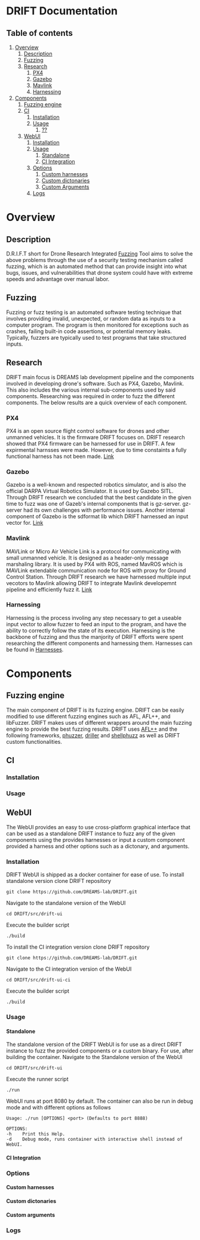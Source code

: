 # DRIFT Documentation

## Table of contents 
1. [Overview](#overview)
    1. [Description](#description)
    2. [Fuzzing](#fuzzing)
    3. [Research](#research)
        1. [PX4](#px4)
        2. [Gazebo](#gazebo)
        3. [Mavlink](#mavlink)
        4. [Harnessing](#harnessing)
2. [Components](#components)
    1. [Fuzzing engine](#fuzzing-engine)
    2. [CI](#ci)
        1. [Installation](#ci-installation)
        2. [Usage](#ci-usage)
            1. [??](#example)
    3. [WebUI](#webui)
        1. [Installation](#webui-installation)
        2. [Usage](#webui-usage)
            1. [Standalone](#standalone)
            2. [CI Integration](#ci-integration)
        3. [Options](#webui-options)
            1. [Custom harnesses](#custom-harnesses)
            2. [Custom dictonaries](#custom-dictonaries)
            3. [Custom Arguments](#custom-arguments)
        4. [Logs](#webui-logs)


# Overview
## Description
D.R.I.F.T short for Drone Research Integrated [Fuzzing](#fuzzing) Tool aims to solve the above problems through the use of a security testing mechanism called fuzzing,
which is an automated method that can provide insight into what bugs,
issues, and vulnerabilities that drone system could have with extreme speeds and advantage over manual labor.
## Fuzzing
Fuzzing or fuzz testing is an automated software testing technique that involves providing invalid,
unexpected, or random data as inputs to a computer program. The program is then monitored for exceptions such as crashes,
failing built-in code assertions, or potential memory leaks. Typically, fuzzers are typically used to test programs that take structured inputs.
## Research
DRIFT main focus is DREAMS lab development pipeline and the components involved in developing drone's software.
Such as PX4, Gazebo, Mavlink. This also includes the various internal sub-components used by said components.
Researching was required in order to fuzz the different components. The below results are a quick overview of each component.
### PX4
PX4 is an open source flight control software for drones and other unmanned vehicles. It is the firmware DRIFT focuses on. 
DRIFT research showed that PX4 firmware can be harnessed for use in DRIFT. A few expirmental harnsses were made. However, due to time constaints 
a fully functional harness has not been made.
[Link](https://px4.io)
### Gazebo
Gazebo is a well-known and respected robotics simulator, and is also the official DARPA Virtual Robotics Simulator. It is used by Gazebo SITL. Through DRIFT research we concluded that
the best candidate in the given time to fuzz was one of Gazeb's internal components that is gz-server. gz-server had its own challenges with
performance issues. Another internal component of Gazebo is the sdformat lib which DRIFT harnessed an input vector for. [Link](http://gazebosim.org)
### Mavlink
MAVLink or Micro Air Vehicle Link is a protocol for communicating with small unmanned vehicle. It is designed as a header-only message marshaling library.
It is used by PX4 with ROS, named MavROS which is MAVLink extendable communication node for ROS with proxy for Ground Control Station. Through DRIFT research
we have harnessed multiple input vecotors to Mavlink allowing DRIFT to integrate Mavlink developemnt pipeline and efficiently fuzz it. [Link](https://mavlink.io/en/)
### Harnessing
Harnessing is the process involing any step necessary to get a useable input vector to allow fuzzer to feed an input to the program, and have the ability to
correctly follow the state of its execution. Harnessing is the backbone of fuzzing and thus the manjority of DRIFT efforts were spent researching the different components 
and harnessing them. Harnesses can be found in [Harnesses](https://github.com/DREAMS-lab/DRIFT/tree/main/harnesses).

# Components
## Fuzzing engine
The main component of DRIFT is its fuzzing engine. DRIFT can be easily modified to use different fuzzing engines such as AFL, AFL++, and libFuzzer.
DRIFT makes uses of different wrappers around the main fuzzing engine to provide the best fuzzing results. DRIFT uses [AFL++](https://github.com/AFLplusplus/AFLplusplus) and the following frameworks, [phuzzer](https://github.com/angr/phuzzer), 
[driller](https://github.com/shellphish/driller) and [shellphuzz](https://github.com/shellphish/fuzzer/blob/master/shellphuzz) as well as DRIFT custom functionalities.

## CI
### Installation <a name="ci-installation"></a>
### Usage <a name="ci-usage"></a>

## WebUI
The WebUI provides an easy to use cross-platform graphical interface that can be used as a standalone DRIFT instance to fuzz any of the given components using
the provides harnesses or input a custom component provided a harness and other options such as a dictonary, and arguments.
### Installation <a name="webui-installation"></a>
DRIFT WebUI is shipped as a docker container for ease of use.
To install standalone version clone DRIFT repository
```
git clone https://github.com/DREAMS-lab/DRIFT.git
```
Navigate to the standalone version of the WebUI
```
cd DRIFT/src/drift-ui
```
Execute the builder script
```
./build
```

To install the CI integration version clone DRIFT repository
```
git clone https://github.com/DREAMS-lab/DRIFT.git
```
Navigate to the CI integration version of the WebUI
```
cd DRIFT/src/drift-ui-ci
```
Execute the builder script
```
./build
```
### Usage <a name="webui-usage"></a>
#### Standalone
The standalone version of the DRIFT WebUI is for use as a direct DRIFT instance to fuzz the provided components or a custom binary.
For use, after building the container. Navigate to the Standalone version of the WebUI
```
cd DRIFT/src/drift-ui
```
Execute the runner script
```
./run
```
WebUI runs at port 8080 by default. The container can also be run in debug mode and with different options as follows
```
Usage: ./run [OPTIONS] <port> (Defaults to port 8888)

OPTIONS:
-h    Print this Help.
-d    Debug mode, runs container with interactive shell instead of WebUI.
```
#### CI Integration
### Options
#### Custom harnesses
#### Custom dictonaries
#### Custom arguments
### Logs
